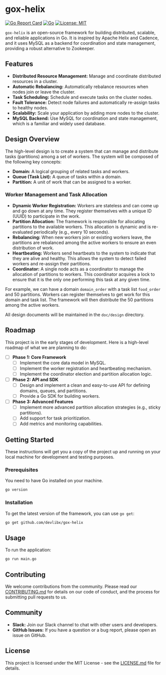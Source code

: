 # gox-helix

[![Go Report Card](https://goreportcard.com/badge/github.com/devlibx/gox-helix)](https://goreportcard.com/report/github.com/devlibx/gox-helix)
[![Go](https://github.com/devlibx/gox-helix/actions/workflows/go.yml/badge.svg)](https://github.com/devlibx/gox-helix/actions/workflows/go.yml)
[![License: MIT](https://img.shields.io/badge/License-MIT-yellow.svg)](https://opensource.org/licenses/MIT)

`gox-helix` is an open-source framework for building distributed, scalable, and reliable applications in Go. It is inspired by Apache Helix and Cadence, and it uses MySQL as a backend for coordination and state management, providing a robust alternative to Zookeeper.

## Features

*   **Distributed Resource Management:** Manage and coordinate distributed resources in a cluster.
*   **Automatic Rebalancing:** Automatically rebalance resources when nodes join or leave the cluster.
*   **Task Scheduling:** Schedule and execute tasks on the cluster nodes.
*   **Fault Tolerance:** Detect node failures and automatically re-assign tasks to healthy nodes.
*   **Scalability:** Scale your application by adding more nodes to the cluster.
*   **MySQL Backend:** Use MySQL for coordination and state management, which is a familiar and widely used database.

## Design Overview

The high-level design is to create a system that can manage and distribute tasks (partitions) among a set of workers. The system will be composed of the following key concepts:

*   **Domain:** A logical grouping of related tasks and workers.
*   **Queue (Task List):** A queue of tasks within a domain.
*   **Partition:** A unit of work that can be assigned to a worker.

### Worker Management and Task Allocation

*   **Dynamic Worker Registration:** Workers are stateless and can come up and go down at any time. They register themselves with a unique ID (UUID) to participate in the work.
*   **Partition Allocation:** The framework is responsible for allocating partitions to the available workers. This allocation is dynamic and is re-evaluated periodically (e.g., every 10 seconds).
*   **Rebalancing:** When new workers join or existing workers leave, the partitions are rebalanced among the active workers to ensure an even distribution of work.
*   **Heartbeating:** Workers send heartbeats to the system to indicate that they are alive and healthy. This allows the system to detect failed workers and re-assign their partitions.
*   **Coordinator:** A single node acts as a coordinator to manage the allocation of partitions to workers. This coordinator acquires a lock to ensure that it is the only one performing this task at any given time.

For example, we can have a domain `domain_order` with a task list `food_order` and 50 partitions. Workers can register themselves to get work for this domain and task list. The framework will then distribute the 50 partitions among the active workers.

All design documents will be maintained in the `doc/design` directory.

## Roadmap

This project is in the early stages of development. Here is a high-level roadmap of what we are planning to do:

*   [ ] **Phase 1: Core Framework**
    *   [ ] Implement the core data model in MySQL.
    *   [ ] Implement the worker registration and heartbeating mechanism.
    *   [ ] Implement the coordinator election and partition allocation logic.
*   [ ] **Phase 2: API and SDK**
    *   [ ] Design and implement a clean and easy-to-use API for defining domains, queues, and partitions.
    *   [ ] Provide a Go SDK for building workers.
*   [ ] **Phase 3: Advanced Features**
    *   [ ] Implement more advanced partition allocation strategies (e.g., sticky partitions).
    *   [ ] Add support for task prioritization.
    *   [ ] Add metrics and monitoring capabilities.

## Getting Started

These instructions will get you a copy of the project up and running on your local machine for development and testing purposes.

### Prerequisites

You need to have Go installed on your machine.

```sh
go version
```

### Installation

To get the latest version of the framework, you can use `go get`:

```sh
go get github.com/devlibx/gox-helix
```

## Usage

To run the application:

```sh
go run main.go
```

## Contributing

We welcome contributions from the community. Please read our [CONTRIBUTING.md](CONTRIBUTING.md) for details on our code of conduct, and the process for submitting pull requests to us.

## Community

*   **Slack:** Join our Slack channel to chat with other users and developers.
*   **GitHub Issues:** If you have a question or a bug report, please open an issue on GitHub.

## License

This project is licensed under the MIT License - see the [LICENSE.md](LICENSE.md) file for details.
